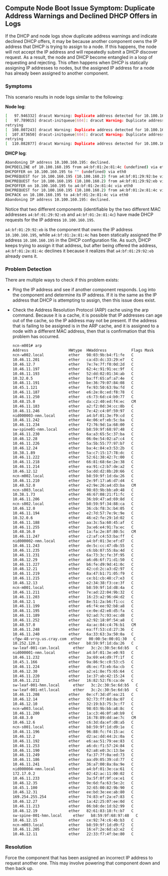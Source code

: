 
## Compute Node Boot Issue Symptom: Duplicate Address Warnings and Declined DHCP Offers in Logs

If the DHCP and node logs show duplicate address warnings and indicate declined DHCP offers, it may be because another component owns the IP address that DHCP is trying to assign to a node. If this happens, the node will not accept the IP address and will repeatedly submit a DHCP discover request. As a result, the node and DHCP become entangled in a loop of requesting and rejecting. This often happens when DHCP is statically assigning IP addresses to nodes, but the assigned IP address for a node has already been assigned to another component.

### Symptoms

This scenario results in node logs similar to the following:

**Node log**:

```bash
[   97.946332] dracut Warning: Duplicate address detected for 10.100.160.195 while doing dhcp. retrying
[   97.789015] dracut-initqueue[604]: dracut Warning: Duplicate address detected for 10.100.160.195 while doing dhcp. \
retrying
[  108.007243] dracut Warning: Duplicate address detected for 10.100.160.195 while doing dhcp. retrying
[  107.873650] dracut-initqueue[604]: dracut Warning: Duplicate address detected for 10.100.160.195 while doing dhcp. \
retrying
[  110.082877] dracut Warning: Duplicate address detected for 10.100.160.195 while doing dhcp. retrying
```

**DHCP log**:

```bash
Abandoning IP address 10.100.160.195: declined.
DHCPDECLINE of 10.100.160.195 from a4:bf:01:2e:81:4c (undefined) via eth0: abandoned
DHCPOFFER on 10.100.160.195 to "" (undefined) via eth0
DHCPREQUEST for 10.100.160.195 (10.100.160.2) from a4:bf:01:29:92:be via eth0: unknown lease 10.100.160.195.
DHCPREQUEST for 10.100.160.195 (10.100.160.2) from a4:bf:01:29:92:eb via eth0: unknown lease 10.100.160.195.
DHCPOFFER on 10.100.160.195 to a4:bf:01:2e:81:4c via eth0
DHCPREQUEST for 10.100.160.195 (10.100.160.2) from a4:bf:01:2e:81:4c via eth0
DHCPACK on 10.100.160.195 to a4:bf:01:2e:81:4c via eth0
Abandoning IP address 10.100.160.195: declined.
```

Notice that two different components \(identifiable by the two different MAC addresses `a4:bf:01:29:92:eb` and `a4:bf:01:2e:81:4c`\) have made DHCP requests for the IP address `10.100.160.195`.

`a4:bf:01:29:92:eb` is the component that owns the IP address `10.100.160.195`, while `a4:bf:01:2e:81:4c` has been statically assigned the IP address `10.100.160.195` in the DHCP configuration file. As such, DHCP keeps trying to assign it that address, but after being offered the address, `a4:bf:01:2e:81:4c` declines it because it realizes that `a4:bf:01:29:92:eb` already owns it.

### Problem Detection

There are multiple ways to check if this problem exists:

-   Ping the IP address and see if another component responds. Log into the component and determine its IP address. If it is the same as the IP address that DHCP is attempting to assign, then this issue does exist.
-   Check the Address Resolution Protocol \(ARP\) cache using the arp command. Because it is a cache, it is possible that IP addresses can age out of the cache, so the IP address may not be present. If the address that is failing to be assigned is in the ARP cache, and it is assigned to a node with a different MAC address, then that is confirmation that this problem has occurred.

    ```bash
    ncn-m001# arp
    Address                  HWtype  HWaddress           Flags Mask            Iface
    ncn-w002.local           ether   98:03:9b:b4:f1:fe   C                     bond0.nmn0
    10.46.11.201             ether   ca:d3:dc:33:29:e7   C                     weave
    10.46.12.7               ether   7e:7e:7f:f0:0d:2d   C                     weave
    10.46.11.197             ether   62:4c:91:91:ec:9f   C                     weave
    10.46.11.193             ether   52:dd:02:01:34:ab   C                     weave
    10.32.0.5                ether   ba:ff:65:af:a7:4e   C                     weave
    10.46.11.191             ether   be:36:79:07:84:08   C                     weave
    10.45.1.121              ether   fe:93:50:63:9a:fd   C                     weave
    10.46.11.187             ether   e6:2e:8c:ed:f8:78   C                     weave
    10.46.11.250             ether   c6:73:6d:c4:b9:77   C                     weave
    10.48.15.0               ether   da:c2:40:ed:f4:ec   CM                    flannel.2
    10.46.11.183             ether   a2:f2:0d:34:cc:8b   C                     weave
    10.46.11.246             ether   7e:42:c4:0f:59:97   C                     weave
    nid000003-nmn.local      ether   a4:bf:01:3e:f9:cd   C                     bond0.nmn0
    10.46.11.242             ether   4e:06:ef:eb:5c:ba   C                     weave
    10.46.11.234             ether   f2:76:9d:1a:68:00   C                     weave
    sw-spine01-nmn.local     ether   b8:59:9f:68:97:48   C                     bond0.nmn0
    10.46.11.230             ether   6a:a3:65:5c:37:ba   C                     weave
    10.46.12.28              ether   06:0e:54:02:a7:c4   C                     weave
    10.46.11.226             ether   5a:5b:55:77:97:b7   C                     weave
    10.46.12.24              ether   ba:4c:84:e3:53:2b   C                     weave
    10.38.1.89               ether   5a:c7:15:17:78:dc   C                     weave
    10.46.11.222             ether   52:61:38:42:7c:00   C                     weave
    10.46.11.218             ether   66:81:68:6e:2e:38   C                     weave
    10.46.11.214             ether   ea:91:c2:b7:de:a2   C                     weave
    10.46.12.12              ether   5a:dd:d2:8b:20:66   C                     weave
    ncn-m002.local           ether   b8:59:9f:1d:da:26   C                     bond0.nmn0
    10.46.11.210             ether   2e:9f:17:a6:d7:d4   C                     weave
    10.48.52.0               ether   e2:9e:26:a4:d3:ba   CM                    flannel.2
    ncn-s003.local           ether   98:03:9b:bb:a9:48   C                     bond0.nmn0
    10.38.1.73               ether   46:67:08:21:f1:fc   C                     weave
    10.46.11.206             ether   36:b9:47:ad:69:8d   C                     weave
    ncn-s002.local           ether   b8:59:9f:34:88:ca   C                     bond0.nmn0
    10.46.12.0               ether   36:cb:f8:3c:b4:05   C                     weave
    10.46.11.194             ether   e2:7d:57:7e:9c:9e   C                     weave
    10.32.0.6                ether   46:e2:fe:29:1d:02   C                     weave
    10.46.11.188             ether   aa:3c:5a:60:45:af   C                     weave
    10.46.11.255             ether   3a:e6:e4:91:7a:ec   C                     weave
    10.48.16.0               ether   1a:fa:2e:8f:80:5c   CM                    flannel.2
    10.46.11.247             ether   c2:af:c4:53:ba:ff   C                     weave
    nid000002-nmn.local      ether   a4:bf:01:3e:ef:d7   C                     bond0.nmn0
    10.46.11.243             ether   de:5c:cc:47:db:55   C                     weave
    10.46.11.235             ether   c6:bb:07:55:8a:4d   C                     weave
    10.46.11.231             ether   6a:73:3c:fe:3f:95   C                     weave
    10.46.12.29              ether   a6:d6:6f:71:d1:50   C                     weave
    10.46.11.227             ether   b6:fe:d9:9d:41:0c   C                     weave
    10.46.12.21              ether   42:cd:2c:a3:d2:97   C                     weave
    10.46.11.219             ether   8a:47:b1:71:05:f9   C                     weave
    10.46.11.215             ether   ce:b1:cb:48:c7:e3   C                     weave
    10.46.12.13              ether   e2:34:38:f3:ce:3f   C                     weave
    ncn-m001.local           ether   b8:59:9f:1d:d8:4a   C                     bond0.nmn0
    10.46.11.211             ether   7e:ad:22:04:9b:32   C                     weave
    10.46.11.203             ether   16:23:a2:96:d4:d2   C                     weave
    10.46.12.1               ether   8e:51:2a:b6:f1:cc   C                     weave
    10.46.11.199             ether   e6:f4:ee:92:b8:a8   C                     weave
    10.46.11.195             ether   ce:0e:d2:e8:d5:fa   C                     weave
    10.46.11.189             ether   92:ad:7c:93:ec:d8   C                     weave
    10.46.11.252             ether   a2:92:18:0f:54:a8   C                     weave
    10.48.57.0               ether   4a:ac:84:c4:76:b1   CM                    flannel.2
    10.46.11.248             ether   ea:ff:53:cd:27:36   C                     weave
    10.46.11.240             ether   6a:33:63:3a:50:0a   C                     weave
    cfgw-48-vrrp.us.cray.com  ether   00:00:5e:00:01:30   C                     em1
    10.252.120.2             ether   b8:59:9f:1d:da:26   C                     bond0.nmn0
    sw-leaf-001-can.local      ether   3c:2c:30:5e:6d:b5   C                     bond0.cmn0
    nid000001-nmn.local      ether   a4:bf:01:3e:e0:93   C                     bond0.nmn0
    10.46.11.232             ether   3a:69:e4:d9:7f:1f   C                     weave
    10.45.1.166              ether   9a:86:9c:c0:53:c5   C                     weave
    10.46.11.224             ether   d6:ec:f3:eb:6a:cb   C                     weave
    10.46.12.30              ether   a2:e1:8e:f5:65:64   C                     weave
    10.46.11.220             ether   1e:37:ab:42:15:24   C                     weave
    10.46.11.212             ether   16:82:52:f6:ca:de   C                     weave
    sw-leaf-001-hmn.local      ether   3c:2c:30:5e:6d:b5   C                     bond0.hmn0
    sw-leaf-001-mtl.local      ether   3c:2c:30:5e:6d:b5   C                     p1p1
    10.46.11.208             ether   0e:cf:3d:df:ea:21   C                     weave
    10.46.12.14              ether   92:73:ff:8d:8a:07   C                     weave
    10.46.12.10              ether   32:19:b3:75:3c:f7   C                     weave
    ncn-w003.local           ether   98:03:9b:bb:a8:8c   C                     bond0.nmn0
    10.46.11.200             ether   1a:c3:46:0f:a0:b9   C                     weave
    10.48.3.0                ether   16:78:89:dd:ae:7c   CM                    flannel.2
    10.46.12.6               ether   c6:3d:da:ef:d8:a5   C                     weave
    ncn-s001.local           ether   b8:59:9f:1d:d9:1e   C                     bond0.nmn0
    10.46.11.196             ether   96:88:fc:f4:15:ac   C                     weave
    10.46.12.2               ether   d2:ac:dd:44:2c:0a   C                     weave
    10.46.11.192             ether   e6:aa:51:79:ee:83   C                     weave
    10.46.11.253             ether   a6:dc:f1:57:24:84   C                     weave
    10.46.11.190             ether   62:a8:e0:3c:13:be   C                     weave
    10.46.11.249             ether   fa:37:7f:0a:ed:73   C                     weave
    10.46.11.186             ether   aa:d9:05:39:cd:77   C                     weave
    10.46.11.241             ether   36:a7:00:8a:8a:9e   C                     weave
    nid000004-nmn.local      ether   a4:bf:01:3e:ca:61   C                     bond0.nmn0
    172.17.0.2               ether   02:42:ac:11:00:02   C                     docker0
    10.46.11.233             ether   3a:5f:0f:9f:ce:e1   C                     weave
    10.46.12.35              ether   9e:6d:fa:63:5e:2c   C                     weave
    10.45.1.100              ether   32:65:00:82:9b:90   C                     weave
    10.46.12.31              ether   ee:bd:3e:ee:ab:80   C                     weave
    169.254.255.254          ether   74:83:ef:2a:e7:83   C                     hsn0
    10.46.12.27              ether   1a:42:25:07:ee:0d   C                     weave
    10.46.11.213             ether   06:b8:de:1d:b2:99   C                     weave
    10.46.12.19              ether   82:61:83:18:fc:b7   C                     weave
    sw-spine-001-hmn.local     ether   b8:59:9f:68:97:48   C                     bond0.hmn0
    10.46.12.15              ether   ce:92:74:c6:4b:b3   C                     weave
    ncn-m003.local           ether   b8:59:9f:1d:d9:f2   C                     bond0.nmn0
    10.46.11.205             ether   16:e7:2e:6d:a3:e2   C                     weave
    10.46.12.11              ether   22:33:f7:4f:be:80   C                     weave
    ```


### Resolution

Force the component that has been assigned an incorrect IP address to request another one. This may involve powering that component down and then back up.

